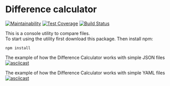 # Difference calculator
[![Maintainability](https://api.codeclimate.com/v1/badges/58160e9f536148295794/maintainability)](https://codeclimate.com/github/Yoffic/frontend-project-lvl2/maintainability)
[![Test Coverage](https://api.codeclimate.com/v1/badges/58160e9f536148295794/test_coverage)](https://codeclimate.com/github/Yoffic/frontend-project-lvl2/test_coverage)
[![Build Status](https://travis-ci.com/Yoffic/frontend-project-lvl2.svg?branch=master)](https://travis-ci.com/Yoffic/frontend-project-lvl2)

This is a console utility to compare files.   
To start using the utility first download this package. Then install npm:
```
npm install
```

The example of how the Difference Calculator works with simple JSON files  
[![asciicast](https://asciinema.org/a/DfCTXz6feBOI9YAlSfMuquBTa.svg)](https://asciinema.org/a/DfCTXz6feBOI9YAlSfMuquBTa)

The example of how the Difference Calculator works with simple YAML files
[![asciicast](https://asciinema.org/a/iSjYcbCDl4pq7z4GKwwzlLVsZ.svg)](https://asciinema.org/a/iSjYcbCDl4pq7z4GKwwzlLVsZ)
